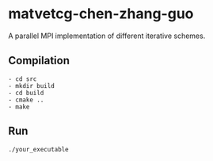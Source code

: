 # matvetcg-chen-zhang-guo

A parallel MPI implementation of different iterative schemes.

## Compilation
```
- cd src
- mkdir build
- cd build
- cmake ..
- make
```

## Run
```
./your_executable
```
